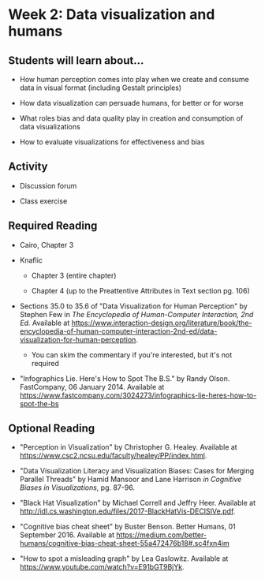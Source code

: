 # Week 2: Data visualization and humans

## Students will learn about...

-   How human perception comes into play when we create and consume data
    in visual format (including Gestalt principles)

-   How data visualization can persuade humans, for better or for worse

-   What roles bias and data quality play in creation and consumption of
    data visualizations

-   How to evaluate visualizations for effectiveness and bias

## Activity

-   Discussion forum

-   Class exercise

## Required Reading

-   Cairo, Chapter 3

-   Knaflic

    -   Chapter 3 (entire chapter)

    -   Chapter 4 (up to the Preattentive Attributes in Text section pg. 106)

-   Sections 35.0 to 35.6 of "Data Visualization for Human Perception" by Stephen Few in *The Encyclopedia of Human-Computer Interaction, 2nd Ed.* Available at https://www.interaction-design.org/literature/book/the-encyclopedia-of-human-computer-interaction-2nd-ed/data-visualization-for-human-perception.

    -   You can skim the commentary if you're interested, but it's not required

-   "Infographics Lie. Here's How to Spot The B.S." by Randy Olson. FastCompany, 06 January 2014. Available at https://www.fastcompany.com/3024273/infographics-lie-heres-how-to-spot-the-bs

## Optional Reading

-   "Perception in Visualization" by Christopher G. Healey. Available at https://www.csc2.ncsu.edu/faculty/healey/PP/index.html.
-   "Data Visualization Literacy and Visualization Biases: Cases for Merging Parallel Threads" by Hamid Mansoor and Lane Harrison *in Cognitive Biases in Visualizations*, pg. 87-96.

-   "Black Hat Visualization" by Michael Correll and Jeffry Heer. Available at http://idl.cs.washington.edu/files/2017-BlackHatVis-DECISIVe.pdf.

-   "Cognitive bias cheat sheet" by Buster Benson. Better Humans, 01 September 2016. Available at https://medium.com/better-humans/cognitive-bias-cheat-sheet-55a472476b18#.sc4fxn4im

-   "How to spot a misleading graph" by Lea Gaslowitz. Available at https://www.youtube.com/watch?v=E91bGT9BjYk.
